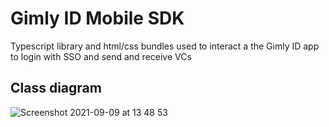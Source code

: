# Gimly ID Mobile SDK

Typescript library and html/css bundles used to interact a the Gimly ID app to login with SSO and send and receive VCs


## Class diagram

![Screenshot 2021-09-09 at 13 48 53](https://user-images.githubusercontent.com/488556/132680492-82ea86a6-2d3b-4190-8ca1-6fac7c8d3792.png)
